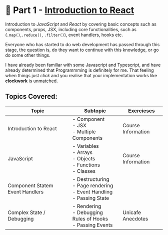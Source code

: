 # 🌟 Part 1 - [Introduction to React](https://fullstackopen.com/en/part1)

Introduction to _JavaScript_ and _React_ by covering basic concepts such as components, props, JSX, including core functionalities, such as (`.map()`,`.reduce()`, `.filter()`), event handlers, hooks etc.

Everyone who has started to do web development has passed through this stage, the question is, do they want to continue with this knowledge, or go do some other things. 

I have already been familiar with some Javascript and Typescript, and have already determined that Programmming is definitely for me. That feeling when things just _click_ and you realise that your implementation works like **clockwork** is unmatched.


## Topics Covered: 

|Topic| Subtopic | Exercieses|
| --- | --- | --- |
| Introduction to React | - Component <br/> - JSX <br/> - Multiple Components  | Course Information |
| JavaScript | - Variables <br/> - Arrays <br/> - Objects <br/> - Functions <br/> - Classes | Course Information |
| Component Statem Event Handlers | - Destructuring <br/> - Page rendering <br/> - Event Handling <br/> - Passing State <br/> |
| Complex State / Debugging | - Rendering <br/> - Debugging <br/> Rules of Hooks <br/> - Passing Events | Unicafe <br/> Anecdotes |
